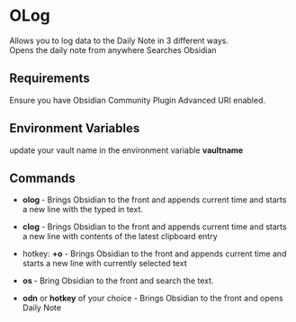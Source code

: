 # OLog

Allows you to log data to the Daily Note in 3 different ways.  
Opens the daily note from anywhere
Searches Obsidian

Requirements
------------
Ensure you have Obsidian Community Plugin Advanced URI enabled.

Environment Variables
---------------------
update your vault name in the environment variable **vaultname**

Commands
--------
- **olog <text>** - Brings Obsidian to the front and appends current time and starts a new line with the typed in text.

- **clog** - Brings Obsidian to the front and appends current time and starts a new line with contents of the latest clipboard entry

- hotkey: **<hyper>+o** - Brings Obsidian to the front and appends current time and starts a new line with currently selected text

- **os <text>** - Bring Obsidian to the front and search the text.

- **odn** or **hotkey** of your choice - Brings Obsidian to the front and opens Daily Note